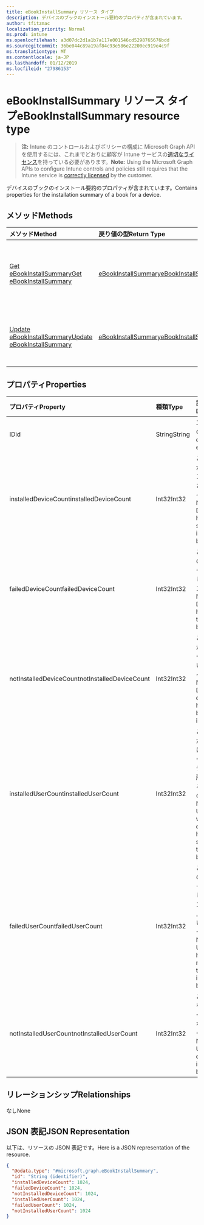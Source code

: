 ```yaml
---
title: eBookInstallSummary リソース タイプ
description: デバイスのブックのインストール要約のプロパティが含まれています。
author: tfitzmac
localization_priority: Normal
ms.prod: intune
ms.openlocfilehash: a3d07dc2d1a1b7a117e001546cd5298765676bdd
ms.sourcegitcommit: 36be044c89a19af84c93e586e22200ec919e4c9f
ms.translationtype: MT
ms.contentlocale: ja-JP
ms.lasthandoff: 01/12/2019
ms.locfileid: "27986153"
---
```

# <a name="ebookinstallsummary-resource-type"></a><span data-ttu-id="13ff5-103">eBookInstallSummary リソース タイプ</span><span class="sxs-lookup"><span data-stu-id="13ff5-103">eBookInstallSummary resource type</span></span>

> <span data-ttu-id="13ff5-104">**注:** Intune のコントロールおよびポリシーの構成に Microsoft Graph API を使用するには、これまでどおりに顧客が Intune サービスの[適切なライセンス](https://go.microsoft.com/fwlink/?linkid=839381)を持っている必要があります。</span><span class="sxs-lookup"><span data-stu-id="13ff5-104">**Note:** Using the Microsoft Graph APIs to configure Intune controls and policies still requires that the Intune service is [correctly licensed](https://go.microsoft.com/fwlink/?linkid=839381) by the customer.</span></span>

<span data-ttu-id="13ff5-105">デバイスのブックのインストール要約のプロパティが含まれています。</span><span class="sxs-lookup"><span data-stu-id="13ff5-105">Contains properties for the installation summary of a book for a device.</span></span>
## <a name="methods"></a><span data-ttu-id="13ff5-106">メソッド</span><span class="sxs-lookup"><span data-stu-id="13ff5-106">Methods</span></span>
|<span data-ttu-id="13ff5-107">メソッド</span><span class="sxs-lookup"><span data-stu-id="13ff5-107">Method</span></span>|<span data-ttu-id="13ff5-108">戻り値の型</span><span class="sxs-lookup"><span data-stu-id="13ff5-108">Return Type</span></span>|<span data-ttu-id="13ff5-109">説明</span><span class="sxs-lookup"><span data-stu-id="13ff5-109">Description</span></span>|
|:---|:---|:---|
|[<span data-ttu-id="13ff5-110">Get eBookInstallSummary</span><span class="sxs-lookup"><span data-stu-id="13ff5-110">Get eBookInstallSummary</span></span>](../api/intune-books-ebookinstallsummary-get.md)|[<span data-ttu-id="13ff5-111">eBookInstallSummary</span><span class="sxs-lookup"><span data-stu-id="13ff5-111">eBookInstallSummary</span></span>](../resources/intune-books-ebookinstallsummary.md)|<span data-ttu-id="13ff5-112">[eBookInstallSummary](../resources/intune-books-ebookinstallsummary.md) オブジェクトのプロパティとリレーションシップを読み取ります。</span><span class="sxs-lookup"><span data-stu-id="13ff5-112">Read properties and relationships of the [eBookInstallSummary](../resources/intune-books-ebookinstallsummary.md) object.</span></span>|
|[<span data-ttu-id="13ff5-113">Update eBookInstallSummary</span><span class="sxs-lookup"><span data-stu-id="13ff5-113">Update eBookInstallSummary</span></span>](../api/intune-books-ebookinstallsummary-update.md)|[<span data-ttu-id="13ff5-114">eBookInstallSummary</span><span class="sxs-lookup"><span data-stu-id="13ff5-114">eBookInstallSummary</span></span>](../resources/intune-books-ebookinstallsummary.md)|<span data-ttu-id="13ff5-115">[eBookInstallSummary](../resources/intune-books-ebookinstallsummary.md) オブジェクトのプロパティを更新します。</span><span class="sxs-lookup"><span data-stu-id="13ff5-115">Update the properties of a [eBookInstallSummary](../resources/intune-books-ebookinstallsummary.md) object.</span></span>|

## <a name="properties"></a><span data-ttu-id="13ff5-116">プロパティ</span><span class="sxs-lookup"><span data-stu-id="13ff5-116">Properties</span></span>
|<span data-ttu-id="13ff5-117">プロパティ</span><span class="sxs-lookup"><span data-stu-id="13ff5-117">Property</span></span>|<span data-ttu-id="13ff5-118">種類</span><span class="sxs-lookup"><span data-stu-id="13ff5-118">Type</span></span>|<span data-ttu-id="13ff5-119">説明</span><span class="sxs-lookup"><span data-stu-id="13ff5-119">Description</span></span>|
|:---|:---|:---|
|<span data-ttu-id="13ff5-120">ID</span><span class="sxs-lookup"><span data-stu-id="13ff5-120">id</span></span>|<span data-ttu-id="13ff5-121">String</span><span class="sxs-lookup"><span data-stu-id="13ff5-121">String</span></span>|<span data-ttu-id="13ff5-122">エンティティのキー。</span><span class="sxs-lookup"><span data-stu-id="13ff5-122">Key of the entity.</span></span>|
|<span data-ttu-id="13ff5-123">installedDeviceCount</span><span class="sxs-lookup"><span data-stu-id="13ff5-123">installedDeviceCount</span></span>|<span data-ttu-id="13ff5-124">Int32</span><span class="sxs-lookup"><span data-stu-id="13ff5-124">Int32</span></span>|<span data-ttu-id="13ff5-125">このブックが正常にインストールされたデバイスの数。</span><span class="sxs-lookup"><span data-stu-id="13ff5-125">Number of Devices that have successfully installed this book.</span></span>|
|<span data-ttu-id="13ff5-126">failedDeviceCount</span><span class="sxs-lookup"><span data-stu-id="13ff5-126">failedDeviceCount</span></span>|<span data-ttu-id="13ff5-127">Int32</span><span class="sxs-lookup"><span data-stu-id="13ff5-127">Int32</span></span>|<span data-ttu-id="13ff5-128">このブックのインストールが失敗したデバイスの数。</span><span class="sxs-lookup"><span data-stu-id="13ff5-128">Number of Devices that have failed to install this book.</span></span>|
|<span data-ttu-id="13ff5-129">notInstalledDeviceCount</span><span class="sxs-lookup"><span data-stu-id="13ff5-129">notInstalledDeviceCount</span></span>|<span data-ttu-id="13ff5-130">Int32</span><span class="sxs-lookup"><span data-stu-id="13ff5-130">Int32</span></span>|<span data-ttu-id="13ff5-131">このブックがインストールされていないデバイスの数。</span><span class="sxs-lookup"><span data-stu-id="13ff5-131">Number of Devices that does not have this book installed.</span></span>|
|<span data-ttu-id="13ff5-132">installedUserCount</span><span class="sxs-lookup"><span data-stu-id="13ff5-132">installedUserCount</span></span>|<span data-ttu-id="13ff5-133">Int32</span><span class="sxs-lookup"><span data-stu-id="13ff5-133">Int32</span></span>|<span data-ttu-id="13ff5-134">このブックがすべて正常にインストールされたデバイスを所有しているユーザーの数。</span><span class="sxs-lookup"><span data-stu-id="13ff5-134">Number of Users whose devices have all succeeded to install this book.</span></span>|
|<span data-ttu-id="13ff5-135">failedUserCount</span><span class="sxs-lookup"><span data-stu-id="13ff5-135">failedUserCount</span></span>|<span data-ttu-id="13ff5-136">Int32</span><span class="sxs-lookup"><span data-stu-id="13ff5-136">Int32</span></span>|<span data-ttu-id="13ff5-137">このブックのインストールが失敗したデバイスを 1 台以上所有しているユーザーの数。</span><span class="sxs-lookup"><span data-stu-id="13ff5-137">Number of Users that have 1 or more device that failed to install this book.</span></span>|
|<span data-ttu-id="13ff5-138">notInstalledUserCount</span><span class="sxs-lookup"><span data-stu-id="13ff5-138">notInstalledUserCount</span></span>|<span data-ttu-id="13ff5-139">Int32</span><span class="sxs-lookup"><span data-stu-id="13ff5-139">Int32</span></span>|<span data-ttu-id="13ff5-140">このブックをインストールしていないユーザーの数。</span><span class="sxs-lookup"><span data-stu-id="13ff5-140">Number of Users that did not install this book.</span></span>|

## <a name="relationships"></a><span data-ttu-id="13ff5-141">リレーションシップ</span><span class="sxs-lookup"><span data-stu-id="13ff5-141">Relationships</span></span>
<span data-ttu-id="13ff5-142">なし</span><span class="sxs-lookup"><span data-stu-id="13ff5-142">None</span></span>
## <a name="json-representation"></a><span data-ttu-id="13ff5-143">JSON 表記</span><span class="sxs-lookup"><span data-stu-id="13ff5-143">JSON Representation</span></span>
<span data-ttu-id="13ff5-144">以下は、リソースの JSON 表記です。</span><span class="sxs-lookup"><span data-stu-id="13ff5-144">Here is a JSON representation of the resource.</span></span>
<!-- {
  "blockType": "resource",
  "keyProperty": "id",
  "@odata.type": "microsoft.graph.eBookInstallSummary"
}
-->
``` json
{
  "@odata.type": "#microsoft.graph.eBookInstallSummary",
  "id": "String (identifier)",
  "installedDeviceCount": 1024,
  "failedDeviceCount": 1024,
  "notInstalledDeviceCount": 1024,
  "installedUserCount": 1024,
  "failedUserCount": 1024,
  "notInstalledUserCount": 1024
}
```



